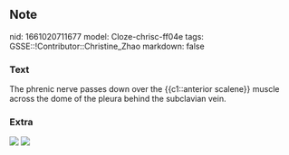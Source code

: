 ## Note
nid: 1661020711677
model: Cloze-chrisc-ff04e
tags: GSSE::!Contributor::Christine_Zhao
markdown: false

### Text
<div>
  <div>
    <div>
      <div>
        The phrenic nerve passes down over the {{c1::anterior
        scalene}} muscle across the dome of the pleura behind the
        subclavian vein.
      </div>
    </div>
  </div>
</div>

### Extra
<img src="paste-b18d22f090a8f4e2dba2e6538e9a158189fd1fff.jpg">
<img src="Screen%20Shot%202021-06-03%20at%207.02.03%20pm.png">

